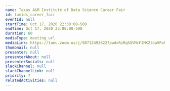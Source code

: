 ```yaml
---
name: Texas A&M Institute of Data Science Career Fair
id: tamids_career_fair
eventId: null
startTime: Oct 17, 2020 22:30:00-500
endTime: Oct 17, 2020 23:00:00-500
duration: 60
mediaType: meeting_url
mediaLink: https://tamu.zoom.us/j/98712493622?pwd=RzRqSUVMcFJMK2toaVFwR0JtM25ndz09
thumbnail: null
presenter: null
presenterAbout: null
presenterSocials: null
slackChannel: null
slackChannelLink: null
priority: 7
relatedActivities: null
---
```

